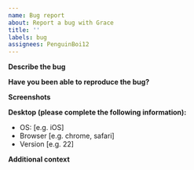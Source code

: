 ```yaml
---
name: Bug report
about: Report a bug with Grace
title: ''
labels: bug
assignees: PenguinBoi12
---
```


**Describe the bug**
<!-- Add clear and detailed description of the bug. -->

**Have you been able to reproduce the bug?**
<!--
If you have been able to reproduce the bug, explain how you did it. 

Ex. 
 1. Go to '...'
 2. Click on '....'
 3. Scroll down to '....'
...

If you haven't been able too, explain what you were doing before the bug happend.
-->

**Screenshots**
<!-- Add screenshots to help us see the issue. -->

**Desktop (please complete the following information):**
 - OS: [e.g. iOS]
 - Browser [e.g. chrome, safari]
 - Version [e.g. 22]

**Additional context** <!-- Remove if not applicable -->
<!-- Add any other context about the problem here. -->
